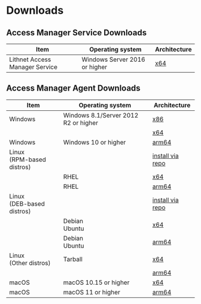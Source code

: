 # Downloads

## Access Manager Service Downloads
| Item | Operating system | Architecture |
| --- | --- | --- |
| Lithnet Access Manager Service | Windows Server 2016 or higher | [x64](https://packages.lithnet.io/win/access-manager-service/v2.1/x64/stable)  |

## Access Manager Agent Downloads

| Item | Operating system | Architecture |
| --- | --- | --- |
| Windows | Windows 8.1/Server 2012 R2 or higher | [x86](https://packages.lithnet.io/win/access-manager-agent/v2.1/x86/stable) |
| | | [x64](https://packages.lithnet.io/win/access-manager-agent/v2.1/x64/stable)  |
| Windows | Windows 10 or higher | [arm64](https://packages.lithnet.io/win/access-manager-agent/v2.1/arm64/stable) |
| Linux<br>(RPM-based distros) || [install via repo](./installing-the-access-manager-agent/installing-the-access-manager-agent-linux.md#installing-the-agent-on-red-hat-using-the-lithnet-repo) |
| | RHEL | [x64](https://packages.lithnet.io/linux/rpm/prod/packages/access-manager-agent/v2.1/x64/stable) |
| | RHEL | [arm64](https://packages.lithnet.io/linux/rpm/prod/packages/access-manager-agent/v2.1/arm64/stable) |
| Linux<br>(DEB-based distros)  || [install via repo](./installing-the-access-manager-agent/installing-the-access-manager-agent-linux.md#installing-the-agent-on-debian-using-the-lithnet-repo) |
| | Debian <br> Ubuntu | [x64](https://packages.lithnet.io/linux/deb/prod/packages/access-manager-agent/v2.1/x64/stable) |
| | Debian <br> Ubuntu | [arm64](https://packages.lithnet.io/linux/deb/prod/packages/access-manager-agent/v2.1/arm64/stable) |
| Linux<br> (Other distros) | Tarball | [x64](https://packages.lithnet.io/linux/tar/packages/access-manager-agent/v2.1/x64/stable) | 
| | | [arm64](https://packages.lithnet.io/linux/tar/packages/access-manager-agent/v2.1/arm64/stable) |
| macOS | macOS 10.15 or higher | [x64](https://packages.lithnet.io/macos/access-manager-agent/v2.1/x64/stable) |
| macOS | macOS 11 or higher | [arm64](https://packages.lithnet.io/macos/access-manager-agent/v2.1/arm64/stable) |

